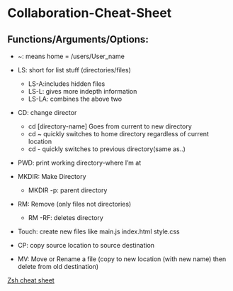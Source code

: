 # **Collaboration-Cheat-Sheet**
 
## **Functions/Arguments/Options:**
* ~: means home = /users/User_name  
   
* LS: short for list stuff (directories/files)
  * LS-A:includes hidden files
  * LS-L: gives more indepth information
  * LS-LA: combines the above two
* CD: change director
  * cd [directory-name] Goes from current to new directory
  * cd ~ quickly switches to home directory regardless of current location
  * cd - quickly switches to previous directory(same as..)
* PWD: print working directory-where I’m at
* MKDIR: Make Directory 
  * MKDIR -p: parent directory
* RM: Remove (only files not directories)
  * RM -RF: deletes directory
* Touch: create new files like main.js index.html style.css
* CP: copy source location to source destination 
* MV: Move or Rename a file (copy to new location (with new name) then delete from old destination)

[Zsh cheat sheet](https://github.com/ohmyzsh/ohmyzsh/wiki/Cheatsheet)